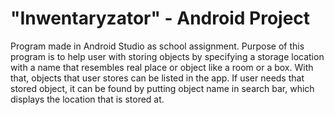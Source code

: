 # "Inwentaryzator" - Android Project

Program made in Android Studio as school assignment.
Purpose of this program is to help user with storing objects by specifying a storage location with a name that resembles real place or object like a room or a box.
With that, objects that user stores can be listed in the app. If user needs that stored object, it can be found by putting object name in search bar, which displays the location that is stored at.
